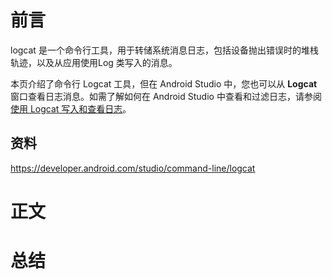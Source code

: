# 前言

logcat 是一个命令行工具，用于转储系统消息日志，包括设备抛出错误时的堆栈轨迹，以及从应用使用Log 类写入的消息。

本页介绍了命令行 Logcat 工具，但在 Android Studio 中，您也可以从 **Logcat** 窗口查看日志消息。如需了解如何在 Android Studio 中查看和过滤日志，请参阅[使用 Logcat 写入和查看日志](https://developer.android.com/studio/debug/am-logcat)。

## 资料

https://developer.android.com/studio/command-line/logcat

# 正文

# 总结

